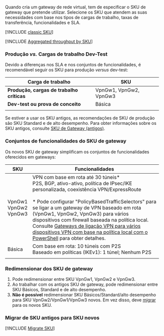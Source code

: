 Quando cria um gateway de rede virtual, tem de especificar o SKU de gateway que pretende utilizar. Selecione os SKU que atendem as suas necessidades com base nos tipos de cargas de trabalho, taxas de transferência, funcionalidades e SLA.

[!INCLUDE [classic SKU](./vpn-gateway-classic-sku-support-include.md)]

[!INCLUDE [Aggregated throughput by SKU](./vpn-gateway-table-gwtype-aggtput-include.md)]

###  <a name="workloads"></a>Produção *vs.* Cargas de trabalho Dev-Test

Devido a diferenças nos SLA e nos conjuntos de funcionalidades, é recomendável seguir os SKU para produção *versus* dev-test:

| **Carga de trabalho**                       | **SKU**               |
| ---                                | ---                    |
| **Produção, cargas de trabalho críticas** | VpnGw1, VpnGw2, VpnGw3 |
| **Dev-test ou prova de conceito**   | Básica                  |
|                                    |                        |

Se estiver a usar os SKU antigos, as recomendações de SKU de produção são SKU Standard e de alto desempenho. Para obter informações sobre os SKU antigos, consulte [SKU de Gateway (antigos)](../articles/vpn-gateway/vpn-gateway-about-skus-legacy.md).

###  <a name="feature"></a>Conjuntos de funcionalidades do SKU de gateway

Os novos SKU de gateway simplificam os conjuntos de funcionalidades oferecidos em gateways:

| **SKU**| **Funcionalidades**|
| ---    | ---         |
| VpnGw1<br>VpnGw2<br>VpnGw3|VPN com base em rota até 30 túneis* <br>P2S, BGP, ativo-ativo, política de IPsec/IKE personalizada, coexistência VPN/ExpressRoute <br><br>* Pode configurar "PolicyBasedTrafficSelectors" para se ligar a um gateway de VPN baseado em rota (VpnGw1, VpnGw2, VpnGw3) para vários dispositivos com firewall baseada na política local. Consulte [Gateways de ligação VPN para vários dispositivos VPN com base na política local com o PowerShell](../articles/vpn-gateway/vpn-gateway-connect-multiple-policybased-rm-ps.md) para obter detalhes. |
|Básica   | Com base em rota: 10 túneis com P2S<br>Baseado em políticas (IKEv1): 1 túnel; Nenhum P2S|
|        |             |

###  <a name="resize"></a>Redimensionar dos SKU de gateway

1. Pode redimensionar entre SKU VpnGw1, VpnGw2 e VpnGw3.
2. Ao trabalhar com os antigos SKU de gateway, pode redimensionar entre SKU Básicos, Standard e de alto desempenho.
2. **Não é possível** redimensionar SKU Básicos/Standard/alto desempenho para SKU VpnGw2/VpnGw1/VpnGw3 novos. Em vez disso, deve [migrar](#migrate) para os novos SKU.

###  <a name="migrate"></a>Migrar de SKU antigos para SKU novos

[!INCLUDE [Migrate SKU](./vpn-gateway-migrate-legacy-sku-include.md)]